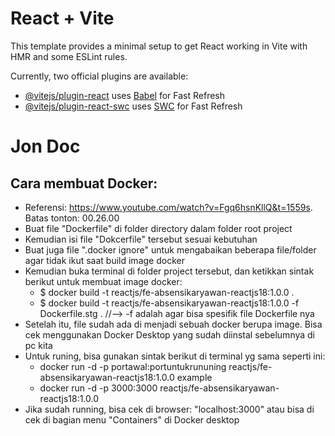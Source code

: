 # React + Vite

This template provides a minimal setup to get React working in Vite with HMR and some ESLint rules.

Currently, two official plugins are available:

- [@vitejs/plugin-react](https://github.com/vitejs/vite-plugin-react/blob/main/packages/plugin-react/README.md) uses [Babel](https://babeljs.io/) for Fast Refresh
- [@vitejs/plugin-react-swc](https://github.com/vitejs/vite-plugin-react-swc) uses [SWC](https://swc.rs/) for Fast Refresh

# Jon Doc

## Cara membuat Docker:

- Referensi: https://www.youtube.com/watch?v=Fgq6hsnKllQ&t=1559s. Batas tonton: 00.26.00
- Buat file "Dockerfile" di folder directory dalam folder root project
- Kemudian isi file "Dokcerfile" tersebut sesuai kebutuhan
- Buat juga file ".docker ignore" untuk mengabaikan beberapa file/folder agar tidak ikut saat build image docker
- Kemudian buka terminal di folder project tersebut, dan ketikkan sintak berikut untuk membuat image docker:
  - $ docker build -t reactjs/fe-absensikaryawan-reactjs18:1.0.0 .
  - $ docker build -t reactjs/fe-absensikaryawan-reactjs18:1.0.0 -f Dockerfile.stg . //--> -f adalah agar bisa spesifik file Dockerfile nya
- Setelah itu, file sudah ada di menjadi sebuah docker berupa image. Bisa cek menggunakan Docker Desktop yang sudah diinstal sebelumnya di pc kita
- Untuk runing, bisa gunakan sintak berikut di terminal yg sama seperti ini:
  - docker run -d -p portawal:portuntukrununing reactjs/fe-absensikaryawan-reactjs18:1.0.0
    example
  - docker run -d -p 3000:3000 reactjs/fe-absensikaryawan-reactjs18:1.0.0
- Jika sudah running, bisa cek di browser: "localhost:3000" atau bisa di cek di bagian menu "Containers" di Docker desktop
